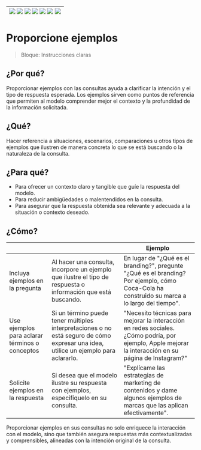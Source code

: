 <div align=right>

|[![](https://img.shields.io/badge/-Inicio-FFF?style=flat&logo=Emlakjet&logoColor=black)](/README.md) [![](https://img.shields.io/badge/-Introducción-FFF?style=flat)](/documentos/intro.md) [![](https://img.shields.io/badge/-Panorámica-FFF?style=flat)](/documentos/panorámica.md) [![](https://img.shields.io/badge/-Prompts-FFF?style=flat)](/documentos/prompts/README.md) [![](https://img.shields.io/badge/-Ingeniería_de_prompts-FFF?style=flat)](/documentos/ingenieriaDePrompts/README.md) [![](https://img.shields.io/badge/-Patrones-FFF?style=flat)](/documentos/ingenieriaDePrompts/patrones/README.md) [![](https://img.shields.io/badge/-Casos_de_uso-FFF?style=flat)](/documentos/casosDeUso/README.md)|
|-|

</div>

# Proporcione ejemplos

> Bloque: Instrucciones claras

## ¿Por qué?

Proporcionar ejemplos con las consultas ayuda a clarificar la intención y el tipo de respuesta esperada. Los ejemplos sirven como puntos de referencia que permiten al modelo comprender mejor el contexto y la profundidad de la información solicitada.

## ¿Qué?

Hacer referencia a situaciones, escenarios, comparaciones u otros tipos de ejemplos que ilustren de manera concreta lo que se está buscando o la naturaleza de la consulta.

## ¿Para qué?

- Para ofrecer un contexto claro y tangible que guíe la respuesta del modelo.
- Para reducir ambigüedades o malentendidos en la consulta.
- Para asegurar que la respuesta obtenida sea relevante y adecuada a la situación o contexto deseado.

## ¿Cómo?

|||Ejemplo|
|-|-|-|
Incluya ejemplos en la pregunta|Al hacer una consulta, incorpore un ejemplo que ilustre el tipo de respuesta o información que está buscando.|En lugar de "¿Qué es el branding?", pregunte "¿Qué es el branding? Por ejemplo, cómo Coca-Cola ha construido su marca a lo largo del tiempo".
Use ejemplos para aclarar términos o conceptos|Si un término puede tener múltiples interpretaciones o no está seguro de cómo expresar una idea, utilice un ejemplo para aclararlo.|"Necesito técnicas para mejorar la interacción en redes sociales. ¿Cómo podría, por ejemplo, Apple mejorar la interacción en su página de Instagram?"
Solicite ejemplos en la respuesta|Si desea que el modelo ilustre su respuesta con ejemplos, especifíquelo en su consulta.|"Explícame las estrategias de marketing de contenidos y dame algunos ejemplos de marcas que las aplican efectivamente".

Proporcionar ejemplos en sus consultas no solo enriquece la interacción con el modelo, sino que también asegura respuestas más contextualizadas y comprensibles, alineadas con la intención original de la consulta.